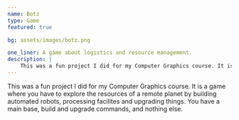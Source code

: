 ```yaml
---
name: Botz
type: Game
featured: true

bg: assets/images/botz.png

one_liner: A game about logistics and resource management.
description: |
    This was a fun project I did for my Computer Graphics course. It is a game where you have to explore the resources of a remote planet by building automated robots, processing facilites and upgrading things. You have a main base, build and upgrade commands, and nothing else.
---
```


This was a fun project I did for my Computer Graphics course. It is a game where you have to explore the resources of a remote planet by building automated robots, processing facilites and upgrading things. You have a main base, build and upgrade commands, and nothing else.